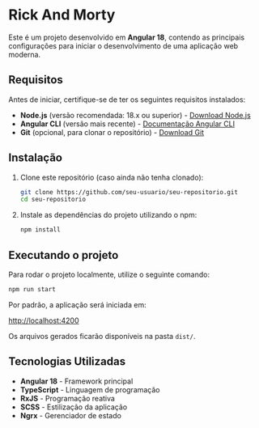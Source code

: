 # Rick And Morty

Este é um projeto desenvolvido em **Angular 18**, contendo as principais configurações para iniciar o desenvolvimento de uma aplicação web moderna.

## Requisitos

Antes de iniciar, certifique-se de ter os seguintes requisitos instalados:

- **Node.js** (versão recomendada: 18.x ou superior) - [Download Node.js](https://nodejs.org/)
- **Angular CLI** (versão mais recente) - [Documentação Angular CLI](https://angular.io/cli)
- **Git** (opcional, para clonar o repositório) - [Download Git](https://git-scm.com/)

## Instalação

1. Clone este repositório (caso ainda não tenha clonado):

   ```bash
   git clone https://github.com/seu-usuario/seu-repositorio.git
   cd seu-repositorio
   ```

2. Instale as dependências do projeto utilizando o npm:

   ```bash
   npm install
   ```

## Executando o projeto

Para rodar o projeto localmente, utilize o seguinte comando:

```bash
npm run start
```

Por padrão, a aplicação será iniciada em:

[http://localhost:4200](http://localhost:4200)

Os arquivos gerados ficarão disponíveis na pasta `dist/`.

## Tecnologias Utilizadas

- **Angular 18** - Framework principal
- **TypeScript** - Linguagem de programação
- **RxJS** - Programação reativa
- **SCSS** - Estilização da aplicação
- **Ngrx** - Gerenciador de estado
